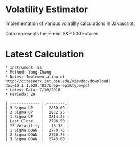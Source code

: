 # Volatility Estimator
Implementation of various volatility calculations in Javascript.

Data represents the E-mini S&P 500 Futures

# Latest Calculation
    * Instrument: ES
    * Method: Yang-Zhang
    * Notes: Implementation of http://citeseerx.ist.psu.edu/viewdoc/download?doi=10.1.1.628.4037&rep=rep1&type=pdf
    * Latest Data: 7/10/2018
    * Periods: 20

    | ------------- |:--------:|
    | 3 Sigma UP    |  2850.00 |
    | 2 Sigma UP    |  2832.25 |
    | 1 Sigma UP    |  2814.25 |
    | Last Close    |  2796.50 |
    | YZ Volatility |   18.32  |
    | 1 Sigma DOWN  |  2778.75 |
    | 2 Sigma DOWN  |  2760.75 |
    | 3 Sigma DOWN  |  2743.00 |
